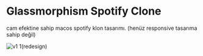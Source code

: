 ﻿# Glassmorphism Spotify Clone

 cam efektine sahip macos spotify klon tasarımı.
 (henüz responsive tasarıma sahip değil)

![v1 1(redesign)](https://github.com/ozmberkan/glassmorphismspotfiyclone/assets/148571945/45ab1a6d-8373-4fc1-b4b7-7917fd300987)
